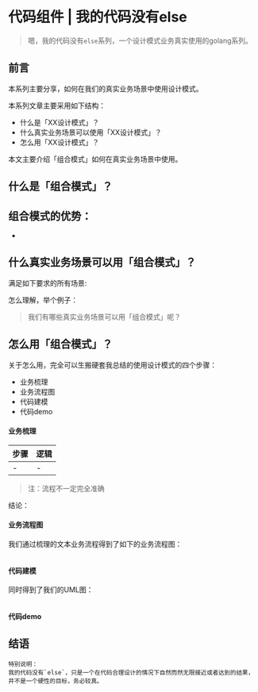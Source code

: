 # 代码组件 | 我的代码没有else

> 嗯，我的代码没有`else`系列，一个设计模式业务真实使用的golang系列。

## 前言

本系列主要分享，如何在我们的真实业务场景中使用设计模式。

本系列文章主要采用如下结构：

- 什么是「XX设计模式」？
- 什么真实业务场景可以使用「XX设计模式」？
- 怎么用「XX设计模式」？

本文主要介绍「组合模式」如何在真实业务场景中使用。

## 什么是「组合模式」？

组合模式的优势：
- 
- 

## 什么真实业务场景可以用「组合模式」？

满足如下要求的所有场景:

> 

怎么理解，举个例子：

> 我们有哪些真实业务场景可以用「组合模式」呢？

## 怎么用「组合模式」？

关于怎么用，完全可以生搬硬套我总结的使用设计模式的四个步骤：

- 业务梳理
- 业务流程图
- 代码建模
- 代码demo

#### 业务梳理

步骤|逻辑
-------|-------
-|-


> 注：流程不一定完全准确

结论：

#### 业务流程图

我们通过梳理的文本业务流程得到了如下的业务流程图：

![]()

#### 代码建模

同时得到了我们的UML图：

![]()

#### 代码demo

## 结语

```
特别说明：
我的代码没有`else`，只是一个在代码合理设计的情况下自然而然无限接近或者达到的结果，并不是一个硬性的目标，务必较真。
```

